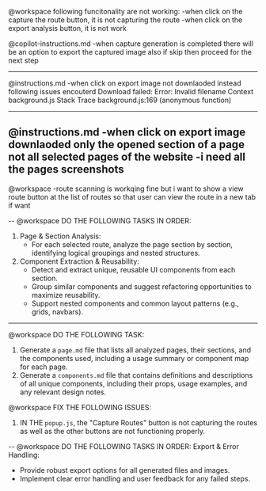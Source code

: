 @workspace
following funcitonality are not working:
-when click on the capture the route button, it is not capturing the route
-when click on the export analysis button, it is not work

@copilot-instructions.md
-when capture generation is completed there will be an option to export the captured image also if skip then proceed for the next step

---

@instructions.md
-when click on export image not downlaoded
instead following issues encouterd
Download failed: Error: Invalid filename
Context
background.js
Stack Trace
background.js:169 (anonymous function)

---

@instructions.md
-when click on export image downlaoded only the opened section of a page not all selected pages of the website
-i need all the pages screenshots
---
@workspace
-route scanning is workqing fine but i want to show a view route button at the list of routes so that user can view the route in a new tab if want 

--
@workspace
DO THE FOLLOWING TASKS IN ORDER:
1. Page & Section Analysis:
   - For each selected route, analyze the page section by section, identifying logical groupings and nested structures.
2. Component Extraction & Reusability:
    - Detect and extract unique, reusable UI components from each section.   
    - Group similar components and suggest refactoring opportunities to maximize reusability.
    - Support nested components and common layout patterns (e.g., grids, navbars).
---
@workspace
DO THE FOLLOWING TASK:
1. Generate a `page.md` file that lists all analyzed pages, their sections, and the components used, including a usage summary or component map for each page.
2. Generate a `components.md` file that contains definitions and descriptions of all unique components, including their props, usage examples, and any relevant design notes.

@workspace
FIX THE FOLLOWING ISSUES:
1. IN THE `popup.js`, the "Capture Routes" button is not capturing the routes as well as the other buttons are not functioning properly.

--
@workspace
DO THE FOLLOWING TASKS IN ORDER:
 Export & Error Handling:
   - Provide robust export options for all generated files and images.
   - Implement clear error handling and user feedback for any failed steps.
